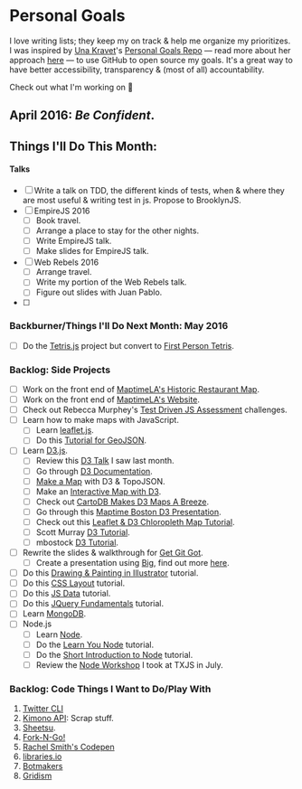 Personal Goals
==============

I love writing lists; they keep my on track & help me organize my prioritizes. I was inspired by [Una Kravet](http://twitter.com/una)'s [Personal Goals Repo](https://github.com/una/personal-goals) — read more about her approach [here](http://una.github.io/personal-goals-guide/) — to use GitHub to open source my goals. It's a great way to have better accessibility, transparency & (most of all) accountability.

Check out what I'm working on 👀

## April 2016: _Be Confident_.

## Things I'll Do This Month:

####

#### Talks 
- [ ] Write a talk on TDD, the different kinds of tests, when & where they are most useful & writing test in js. Propose to BrooklynJS.
- [ ] EmpireJS 2016
	- [ ] Book travel.
	- [ ] Arrange a place to stay for the other nights.
	- [ ] Write EmpireJS talk.
	- [ ] Make slides for EmpireJS talk.
- [ ] Web Rebels 2016
	- [ ] Arrange travel.
	- [ ] Write my portion of the Web Rebels talk.
	- [ ] Figure out slides with Juan Pablo.
- [ ]


### Backburner/Things I'll Do Next Month: May 2016
- [ ] Do the [Tetris.js](https://github.com/chikeichan/tetris.js) project but convert to [First Person Tetris](http://www.firstpersontetris.com).

### Backlog: Side Projects
- [ ] Work on the front end of [MaptimeLA's Historic Restaurant Map](https://github.com/maptimeLA/old-la-restaurants).
- [ ] Work on the front end of [MaptimeLA's Website](https://github.com/maptimeLA/maptimela.github.io).
- [ ] Check out Rebecca Murphey's [Test Driven JS Assessment](https://github.com/rmurphey/js-assessment) challenges.
- [ ] Learn how to make maps with JavaScript.
	- [ ] Learn [leaflet.js](http://leafletjs.com/).
	- [ ] Do this [Tutorial for GeoJSON](https://github.com/lyzidiamond/learn-geojson).
- [ ] Learn [D3.js](http://d3js.org/).
	- [ ] Review this [D3 Talk](https://github.com/danisla/d3-talk) I saw last month.
	- [ ] Go through [D3 Documentation](https://github.com/mbostock/d3/wiki/API-Reference).
	- [ ] [Make a Map](http://bost.ocks.org/mike/map/) with D3 & TopoJSON.
	- [ ] Make an [Interactive Map with D3](http://www.tnoda.com/blog/2013-12-07).
	- [ ] Check out [CartoDB Makes D3 Maps A Breeze](http://blog.cartodb.com/cartodb-makes-d3-maps-a-breeze/).
	- [ ] Go through this [Maptime Boston D3 Presentation](http://maptimeboston.github.io/d3-maptime/#/).
	- [ ] Check out this [Leaflet & D3 Chloropleth Map Tutorial](http://leafletjs.com/examples/choropleth.html).
	- [ ] Scott Murray [D3 Tutorial](http://alignedleft.com/tutorials/d3).
	- [ ] mbostock [D3 Tutorial](https://github.com/mbostock/d3/wiki/Tutorials).
- [ ] Rewrite the slides & walkthrough for [Get Git Got](http://slides.com/patriciarealini/get-git-got).
	- [ ] Create a presentation using [Big](https://github.com/tmcw/big), find out more [here](http://www.macwright.org/big/).
- [ ] Do this [Drawing & Painting in Illustrator](http://www.pluralsight.com/courses/drawing-painting-illustrator-1928) tutorial.
- [ ] Do this [CSS Layout](http://learnlayout.com/) tutorial.
- [ ] Do this [JS Data](http://learnjsdata.com/) tutorial.
- [ ] Do this [JQuery Fundamentals](http://jqfundamentals.com/) tutorial.
- [ ] Learn [MongoDB](https://www.mongodb.com/blog/post/building-your-first-application-mongodb-creating-rest-api-using-mean-stack-part-1).
- [ ] Node.js
	- [ ] Learn [Node](http://javascriptissexy.com/learn-node-js-completely-and-with-confidence/).
	- [ ] Do the [Learn You Node](https://github.com/workshopper/learnyounode) tutorial.
	- [ ] Do the [Short Introduction to Node](https://github.com/maxogden/art-of-node) tutorial.
	- [ ] Review the [Node Workshop](http://bocoup-education.github.io/TXJS-Node-Workshop/) I took at TXJS in July.  

### Backlog: Code Things I Want to Do/Play With
1. [Twitter CLI](http://sferik.github.io/t/)
2. [Kimono API](https://www.kimonolabs.com/apidocs): Scrap stuff.
3. [Sheetsu](http://sheetsu.com/).
4. [Fork-N-Go!](http://jlord.us/forkngo/)
5. [Rachel Smith's Codepen](http://codepen.io/rachsmith/popular/)
6. [libraries.io](https://libraries.io/)
7. [Botmakers](https://botmakers.org/)
8. [Gridism](http://cobyism.com/gridism/)
